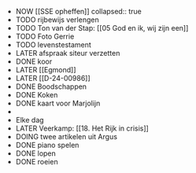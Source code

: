 - NOW [[SSE opheffen]]
  collapsed:: true
- TODO rijbewijs verlengen
- TODO Ton van der Stap: [[05 God en ik, wij zijn een]]
- TODO Foto Gerrie
- TODO levenstestament
- LATER afspraak siteur verzetten
- DONE koor
- LATER [[Egmond]]
- LATER [[D-24-00986]]
- DONE Boodschappen
- DONE Koken
- DONE kaart voor Marjolijn
-
- Elke dag
- LATER Veerkamp: [[18. Het Rijk in crisis]]
- DOING twee artikelen uit Argus
- DONE piano spelen
- DONE lopen
- DONE roeien